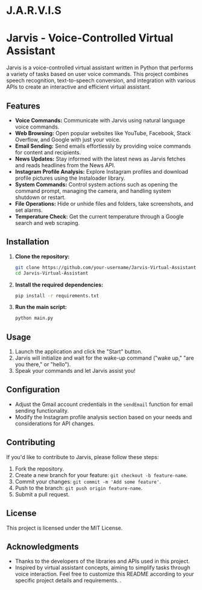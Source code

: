 # J.A.R.V.I.S
# Jarvis - Voice-Controlled Virtual Assistant

Jarvis is a voice-controlled virtual assistant written in Python that performs a variety of tasks based on user voice commands. This project combines speech recognition, text-to-speech conversion, and integration with various APIs to create an interactive and efficient virtual assistant.

## Features
- **Voice Commands:** Communicate with Jarvis using natural language voice commands.
- **Web Browsing:** Open popular websites like YouTube, Facebook, Stack Overflow, and Google with just your voice.
- **Email Sending:** Send emails effortlessly by providing voice commands for content and recipients.
- **News Updates:** Stay informed with the latest news as Jarvis fetches and reads headlines from the News API.
- **Instagram Profile Analysis:** Explore Instagram profiles and download profile pictures using the Instaloader library.
- **System Commands:** Control system actions such as opening the command prompt, managing the camera, and handling system shutdown or restart.
- **File Operations:** Hide or unhide files and folders, take screenshots, and set alarms.
- **Temperature Check:** Get the current temperature through a Google search and web scraping.

## Installation
1. **Clone the repository:**

    ```bash
    git clone https://github.com/your-username/Jarvis-Virtual-Assistant.git
    cd Jarvis-Virtual-Assistant
    ```

2. **Install the required dependencies:**

    ```bash
    pip install -r requirements.txt
    ```

3. **Run the main script:**

    ```bash
    python main.py
    ```

## Usage
1. Launch the application and click the "Start" button.
2. Jarvis will initialize and wait for the wake-up command ("wake up," "are you there," or "hello").
3. Speak your commands and let Jarvis assist you!

## Configuration
- Adjust the Gmail account credentials in the `sendEmail` function for email sending functionality.
- Modify the Instagram profile analysis section based on your needs and considerations for API changes.

## Contributing
If you'd like to contribute to Jarvis, please follow these steps:

1. Fork the repository.
2. Create a new branch for your feature: `git checkout -b feature-name`.
3. Commit your changes: `git commit -m 'Add some feature'`.
4. Push to the branch: `git push origin feature-name`.
5. Submit a pull request.

## License
This project is licensed under the MIT License.

## Acknowledgments
- Thanks to the developers of the libraries and APIs used in this project.
- Inspired by virtual assistant concepts, aiming to simplify tasks through voice interaction.
Feel free to customize this README according to your specific project details and requirements.
.
